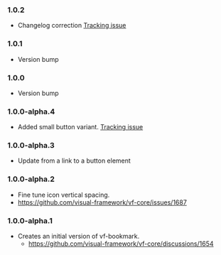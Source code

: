 ### 1.0.2

* Changelog correction [Tracking issue](https://github.com/visual-framework/vf-core/issues/2035)

### 1.0.1

* Version bump

### 1.0.0

* Version bump

### 1.0.0-alpha.4

* Added small button variant. [Tracking issue](https://github.com/visual-framework/vf-core/issues/1974)

### 1.0.0-alpha.3

* Update from a link to a button element

### 1.0.0-alpha.2

* Fine tune icon vertical spacing.
* https://github.com/visual-framework/vf-core/issues/1687

### 1.0.0-alpha.1

* Creates an initial version of vf-bookmark.
  * https://github.com/visual-framework/vf-core/discussions/1654
